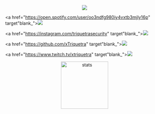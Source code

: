 <p align="center">
  <a href="https://discord.com/users/356015194045939713" target"blank_"><img src="https://img.shields.io/badge/discord%20-7289DA.svg?&style=for-the-badge&logo=discord&logoColor=white"></a>
  
  <a href="https://open.spotify.com/user/oo3ndfg980iy4vxtb3mjly16p" target"blank_"><img src="https://img.shields.io/badge/Spotify%20-1ed760.svg?&style=for-the-badge&logo=spotify&logoColor=white"></a>
  
  <a href="https://instagram.com/triquetrasecurity" target"blank_"><img src="https://img.shields.io/badge/INSTAGRAM%20-DC3175.svg?&style=for-the-badge&logo=instagram&logoColor=white"></a>
  
  <a href="https://github.com/xTriquetra" target"blank_"><img src="https://img.shields.io/badge/GitHub%20-191717.svg?&style=for-the-badge&logo=github&logoColor=white"></a>
 

<a href="https://www.twitch.tv/xtriquetra" target"blank_"><img src="https://img.shields.io/badge/TWITCH%20-840daa.svg?&style=for-the-badge&logo=twitch&logoColor=black"></a>
</p>
  
<p align="center">
  <img src="https://github-readme-stats.vercel.app/api?username=xTriquetra&count_private=true&show_icons=true&theme=purple&hide_border=true" width="%100" height="150px" alt="stats" />
</p>
